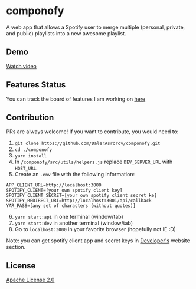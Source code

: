 # componofy

A web app that allows a Spotify user to merge multiple (personal, private, and public) playlists into a new awesome playlist.

## Demo

[Watch video](https://www.youtube.com/watch?v=XAF5MUOzKhs&t=17s)

## Features Status

You can track the board of features I am working on [here](https://github.com/DalerAsrorov/componofy/projects/2)

## Contribution

PRs are always welcome! If you want to contribute, you would need to:

1. `git clone https://github.com/DalerAsrorov/componofy.git`
1. `cd ./componofy`
1. `yarn install`
1. In `/componofy/src/utils/helpers.js` replace `DEV_SERVER_URL` with `HOST_URL`.
1. Create an `.env` file with the following information:

```
APP_CLIENT_URL=http://localhost:3000
SPOTIFY_CLIENT=[your own spotify client key]
SPOTIFY_CLIENT_SECRET=[your own spotify client secret ke]
SPOTIFY_REDIRECT_URI=http://localhost:3001/api/callback
YAR_PASS=[any set of characters (without quotes)]
```

6. `yarn start:api` in one terminal (window/tab)
1. `yarn start:dev` in another terminal (window/tab)
1. Go to `localhost:3000` in your favorite browser (hopefully not IE :D)

Note: you can get spotify client app and secret keys in [Developer's](https://developer.spotify.com/) website section.

## License

[Apache License 2.0](LICENSE)
